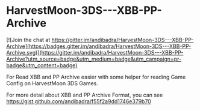 HarvestMoon-3DS---XBB-PP-Archive
================================

[![Join the chat at https://gitter.im/andibadra/HarvestMoon-3DS---XBB-PP-Archive](https://badges.gitter.im/andibadra/HarvestMoon-3DS---XBB-PP-Archive.svg)](https://gitter.im/andibadra/HarvestMoon-3DS---XBB-PP-Archive?utm_source=badge&utm_medium=badge&utm_campaign=pr-badge&utm_content=badge)

For Read XBB and PP Archive easier with some helper for reading Game Config on HarvestMoon 3DS Games.

For more detail about XBB and PP Archive Format, you can see https://gist.github.com/andibadra/f55f2a9dd1746e379b70
